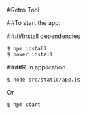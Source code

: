 #Retro Tool

##To start the app:

####Install dependencies
```
$ npm install
$ bower install
```

####Run application
```
$ node src/static/app.js
```
Or
```
$ npm start
```
